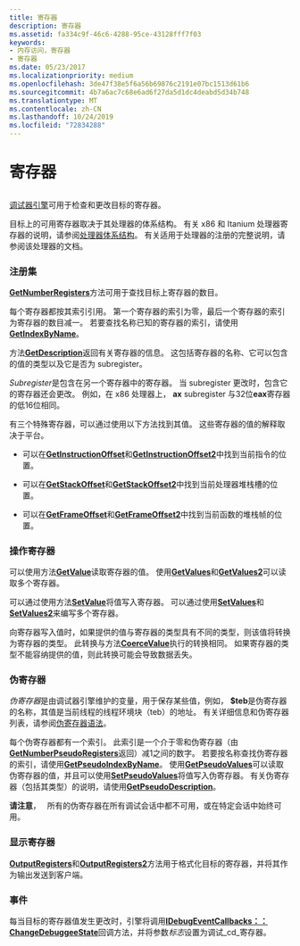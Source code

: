 ```yaml
---
title: 寄存器
description: 寄存器
ms.assetid: fa334c9f-46c6-4288-95ce-43128fff7f03
keywords:
- 内存访问，寄存器
- 寄存器
ms.date: 05/23/2017
ms.localizationpriority: medium
ms.openlocfilehash: 3de47f38e5f6a56b69876c2191e07bc1513d61b6
ms.sourcegitcommit: 4b7a6ac7c68e6ad6f27da5d1dc4deabd5d34b748
ms.translationtype: MT
ms.contentlocale: zh-CN
ms.lasthandoff: 10/24/2019
ms.locfileid: "72834288"
---
```

# <a name="registers"></a>寄存器


## <span id="ddk_registers_dbx"></span><span id="DDK_REGISTERS_DBX"></span>


[调试器引擎](introduction.md#debugger-engine)可用于检查和更改目标的寄存器。

目标上的可用寄存器取决于其处理器的体系结构。 有关 x86 和 Itanium 处理器寄存器的说明，请参阅[处理器体系结构](processor-architecture.md)。 有关适用于处理器的注册的完整说明，请参阅该处理器的文档。

### <a name="span-idthe_register_setspanspan-idthe_register_setspanthe-register-set"></a><span id="the_register_set"></span><span id="THE_REGISTER_SET"></span>注册集

[**GetNumberRegisters**](https://docs.microsoft.com/windows-hardware/drivers/ddi/dbgeng/nf-dbgeng-idebugregisters2-getnumberregisters)方法可用于查找目标上寄存器的数目。

每个寄存器都按其索引引用。 第一个寄存器的索引为零，最后一个寄存器的索引为寄存器的数目减一。 若要查找名称已知的寄存器的索引，请使用[**GetIndexByName**](https://docs.microsoft.com/windows-hardware/drivers/ddi/dbgeng/nf-dbgeng-idebugregisters2-getindexbyname)。

方法[**GetDescription**](https://docs.microsoft.com/windows-hardware/drivers/ddi/dbgeng/nf-dbgeng-idebugregisters2-getdescription)返回有关寄存器的信息。 这包括寄存器的名称、它可以包含的值的类型以及它是否为 subregister。

*Subregister*是包含在另一个寄存器中的寄存器。 当 subregister 更改时，包含它的寄存器还会更改。 例如，在 x86 处理器上， **ax** subregister 与32位**eax**寄存器的低16位相同。

有三个特殊寄存器，可以通过使用以下方法找到其值。 这些寄存器的值的解释取决于平台。

-   可以在[**GetInstructionOffset**](https://docs.microsoft.com/windows-hardware/drivers/ddi/dbgeng/nf-dbgeng-idebugregisters2-getinstructionoffset)和[**GetInstructionOffset2**](https://docs.microsoft.com/windows-hardware/drivers/ddi/dbgeng/nf-dbgeng-idebugregisters2-getinstructionoffset2)中找到当前指令的位置。

-   可以在[**GetStackOffset**](https://docs.microsoft.com/windows-hardware/drivers/ddi/dbgeng/nf-dbgeng-idebugregisters2-getstackoffset)和[**GetStackOffset2**](https://docs.microsoft.com/windows-hardware/drivers/ddi/dbgeng/nf-dbgeng-idebugregisters2-getstackoffset2)中找到当前处理器堆栈槽的位置。

-   可以在[**GetFrameOffset**](https://docs.microsoft.com/windows-hardware/drivers/ddi/dbgeng/nf-dbgeng-idebugregisters2-getframeoffset)和[**GetFrameOffset2**](https://docs.microsoft.com/windows-hardware/drivers/ddi/dbgeng/nf-dbgeng-idebugregisters2-getframeoffset2)中找到当前函数的堆栈帧的位置。

### <a name="span-idmanipulating_registersspanspan-idmanipulating_registersspanmanipulating-registers"></a><span id="manipulating_registers"></span><span id="MANIPULATING_REGISTERS"></span>操作寄存器

可以使用方法[**GetValue**](https://docs.microsoft.com/windows-hardware/drivers/ddi/dbgeng/nf-dbgeng-idebugregisters2-getvalue)读取寄存器的值。 使用[**GetValues**](https://docs.microsoft.com/windows-hardware/drivers/ddi/dbgeng/nf-dbgeng-idebugregisters2-getvalues)和[**GetValues2**](https://docs.microsoft.com/windows-hardware/drivers/ddi/dbgeng/nf-dbgeng-idebugregisters2-getvalues2)可以读取多个寄存器。

可以通过使用方法[**SetValue**](https://docs.microsoft.com/windows-hardware/drivers/ddi/dbgeng/nf-dbgeng-idebugregisters2-setvalue)将值写入寄存器。 可以通过使用[**SetValues**](https://docs.microsoft.com/windows-hardware/drivers/ddi/dbgeng/nf-dbgeng-idebugregisters2-setvalues)和[**SetValues2**](https://docs.microsoft.com/windows-hardware/drivers/ddi/dbgeng/nf-dbgeng-idebugregisters2-setvalues2)来编写多个寄存器。

向寄存器写入值时，如果提供的值与寄存器的类型具有不同的类型，则该值将转换为寄存器的类型。 此转换与方法[**CoerceValue**](https://docs.microsoft.com/windows-hardware/drivers/ddi/dbgeng/nf-dbgeng-idebugcontrol3-coercevalue)执行的转换相同。 如果寄存器的类型不能容纳提供的值，则此转换可能会导致数据丢失。

### <a name="span-idpseudo_registersspanspan-idpseudo_registersspan-pseudo-registers"></a><span id="pseudo_registers"></span><span id="PSEUDO_REGISTERS"></span>伪寄存器

*伪寄存器*是由调试器引擎维护的变量，用于保存某些值，例如， **$teb**是伪寄存器的名称，其值是当前线程的线程环境块（teb）的地址。 有关详细信息和伪寄存器列表，请参阅[伪寄存器语法](pseudo-register-syntax.md)。

每个伪寄存器都有一个索引。 此索引是一个介于零和伪寄存器（由[**GetNumberPseudoRegisters**](https://docs.microsoft.com/windows-hardware/drivers/ddi/dbgeng/nf-dbgeng-idebugregisters2-getnumberpseudoregisters)返回）减1之间的数字。 若要按名称查找伪寄存器的索引，请使用[**GetPseudoIndexByName**](https://docs.microsoft.com/windows-hardware/drivers/ddi/dbgeng/nf-dbgeng-idebugregisters2-getpseudoindexbyname)。 使用[**GetPseudoValues**](https://docs.microsoft.com/windows-hardware/drivers/ddi/dbgeng/nf-dbgeng-idebugregisters2-getpseudovalues)可以读取伪寄存器的值，并且可以使用[**SetPseudoValues**](https://docs.microsoft.com/windows-hardware/drivers/ddi/dbgeng/nf-dbgeng-idebugregisters2-setpseudovalues)将值写入伪寄存器。 有关伪寄存器（包括其类型）的说明，请使用[**GetPseudoDescription**](https://docs.microsoft.com/windows-hardware/drivers/ddi/dbgeng/nf-dbgeng-idebugregisters2-getpseudodescription)。

**请注意**，   所有的伪寄存器在所有调试会话中都不可用，或在特定会话中始终可用。

 

### <a name="span-iddisplaying_registersspanspan-iddisplaying_registersspandisplaying-registers"></a><span id="displaying_registers"></span><span id="DISPLAYING_REGISTERS"></span>显示寄存器

[**OutputRegisters**](https://docs.microsoft.com/windows-hardware/drivers/ddi/dbgeng/nf-dbgeng-idebugregisters2-outputregisters)和[**OutputRegisters2**](https://docs.microsoft.com/windows-hardware/drivers/ddi/dbgeng/nf-dbgeng-idebugregisters2-outputregisters2)方法用于格式化目标的寄存器，并将其作为输出发送到客户端。

### <a name="span-ideventsspanspan-ideventsspanevents"></a><span id="events"></span><span id="EVENTS"></span>事件

每当目标的寄存器值发生更改时，引擎将调用[**IDebugEventCallbacks：： ChangeDebuggeeState**](https://docs.microsoft.com/windows-hardware/drivers/ddi/dbgeng/nf-dbgeng-idebugeventcallbacks-changedebuggeestate)回调方法，并将参数*标志*设置为调试\_cd\_寄存器。

 

 





